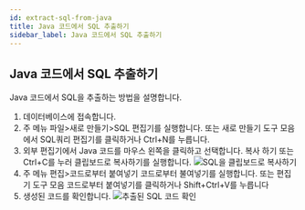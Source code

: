 ```yaml
---
id: extract-sql-from-java
title: Java 코드에서 SQL 추출하기
sidebar_label: Java 코드에서 SQL 추출하기
---
```


## Java 코드에서 SQL 추출하기

Java 코드에서 SQL을 추출하는 방법을 설명합니다.

1. 데이터베이스에 접속합니다.
2. 주 메뉴 파일>새로 만들기>SQL 편집기를 실행합니다. 또는 새로 만들기 도구 모음에서 SQL쿼리 편집기를 클릭하거나 Ctrl+N를 누릅니다.
3. 외부 편집기에서 Java 코드를 마우스 왼쪽을 클릭하고 선택합니다. 복사 하기 또는 Ctrl+C를 누러 클립보드로 복사하기를 실행합니다.
![SQL을 클립보드로 복사하기](https://s3.ap-northeast-2.amazonaws.com/sqlgate-manual-content/23F5EE9B8B37599BBAA43BAF56BE7458.jpg)
4. 주 메뉴 편집>코드로부터 붙여넣기 코드로부터 불여넣기를 실행합니다. 또는 편집기 도구 모음 코드로부터 붙여넣기를 클릭하거나 Shift+Ctrl+V를 누릅니다
5. 생성된 코드를 확인합니다.
![추출된 SQL 코드 확인](https://s3.ap-northeast-2.amazonaws.com/sqlgate-manual-content/0507C868D51CDC8C83409ABE68279A24.jpg)

